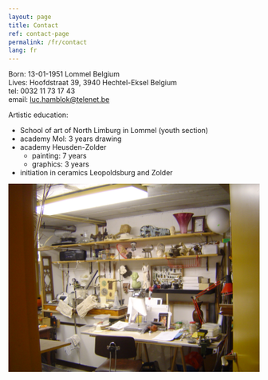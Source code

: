 ```yaml
---
layout: page
title: Contact
ref: contact-page
permalink: /fr/contact
lang: fr
---
```


Born: 13-01-1951 Lommel Belgium  
Lives: Hoofdstraat 39, 3940 Hechtel-Eksel Belgium  
tel: 0032 11 73 17 43  
email: [luc.hamblok@telenet.be](mailto:luc.hamblok@telenet.be)  

Artistic education:
- School of art of North Limburg in Lommel (youth section)
- academy Mol: 3 years drawing
- academy Heusden-Zolder
  - painting: 7 years
  - graphics: 3 years
- initiation in ceramics Leopoldsburg and Zolder

<img src="/assets/DSC08551.jpg" width="550" alt="Luc Hamblok" title="Luc Hamblok" align="left"> 